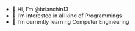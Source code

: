 - 👋 Hi, I’m @brianchin13
- 👀 I’m interested in all kind of Programmings
- 🌱 I’m currently learning Computer Engineering

<!---
brianchin13/brianchin13 is a ✨ special ✨ repository because its `README.md` (this file) appears on your GitHub profile.
You can click the Preview link to take a look at your changes.
--->

